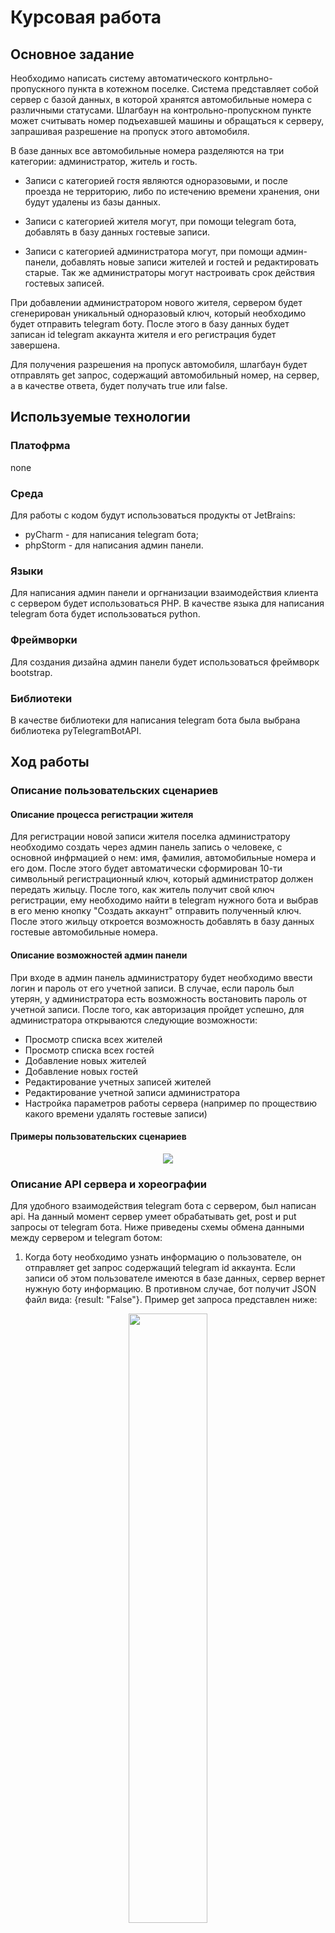 # Курсовая работа


## Основное задание
Необходимо написать систему автоматического контрльно-пропускного пункта в котежном поселке. Система представляет собой сервер с базой данных, в которой хранятся автомобильные номера с различными статусами. Шлагбаун на контрольно-пропускном пункте может считывать номер подъехавшей машины и обращаться к серверу, запрашивая разрешение на пропуск этого автомобиля.

В базе данных все автомобильные номера разделяются на три категории: администратор, житель и гость.

 - Записи с категорией гостя являются одноразовыми, и после проезда не территорию, либо по истечению времени хранения, они будут удалены из базы данных.

 - Записи с категорией жителя могут, при помощи telegram бота, добавлять в базу данных гостевые записи.

 - Записи с категорией администратора могут, при помощи админ-панели, добавлять новые записи жителей и гостей и редактировать старые. Так же администраторы могут настроивать срок действия гостевых записей.

При добавлении администратором нового жителя, сервером будет сгенерирован уникальный одноразовый ключ, который необходимо будет отправить telegram боту. После этого в базу данных будет записан id telegram аккаунта жителя и его регистрация будет завершена.

Для получения разрешения на пропуск автомобиля, шлагбаун будет отправлять get запрос, содержащий автомобильный номер, на сервер, а в качестве ответа, будет получать true или false.

## Используемые технологии

  ### Платофрма
  none
  
  ### Среда
  Для работы с кодом будут использоваться продукты от JetBrains:
  - pyCharm - для написания telegram бота;
  - phpStorm - для написания админ панели.
  
  ### Языки
  Для написания админ панели и оргнанизации взаимодействия клиента с сервером будет использоваться PHP. В качестве языка для написания telegram бота будет использоваться python.
  
  ### Фреймворки
  Для создания дизайна админ панели будет использоваться фреймворк bootstrap.
  
  ### Библиотеки
  В качестве библиотеки для написания telegram бота была выбрана библиотека pyTelegramBotAPI.
  
 ## Ход работы 
  ### Описание пользовательских сценариев
  #### Описание процесса регистрации жителя
  Для регистрации новой записи жителя поселка администратору необходимо создать через админ панель  запись о человеке, с основной инфрмацией о нем: имя, фамилия, автомобильные номера и его дом. После этого будет автоматически сформирован 10-ти символьный регистрационный ключ, который администратор должен передать жильцу. После того, как житель получит свой ключ регистрации, ему необходимо найти в telegram нужного бота и выбрав в его меню кнопку "Создать аккаунт" отправить полученный ключ. После этого жильцу откроется возможность добавлять в базу данных гостевые автомобильные номера.
  
  #### Описание возможностей админ панели
  При входе в админ панель администратору будет необходимо ввести логин и пароль от его учетной записи. В случае, если пароль был утерян, у администратора есть возможность востановить пароль от учетной записи. После того, как авторизация пройдет успешно, для администратора открываются следующие возможности:
   - Просмотр списка всех жителей
   - Просмотр списка всех гостей
   - Добавление новых жителей
   - Добавление новых гостей
   - Редактирование учетных записей жителей
   - Редактирование учетной записи администратора
   - Настройка параметров работы сервера (например по проществию какого времени удалять гостевые записи)

  #### Примеры пользовательских сценариев
  
  <p align = "center"><img src="https://github.com/Sneyk01/coursework_2022/blob/main/images/s1.svg"></p>
  
  
  ### Описание API сервера и хореографии
  Для удобного взаимодействия telegram бота с сервером, был написан api. На данный момент сервер умеет обрабатывать get, post и put запросы от telegram бота. Ниже приведены схемы обмена данными между сервером и telegram ботом:
  
  1. Когда боту необходимо узнать информацию о пользователе, он отправляет get запрос содержащий telegram id аккаунта. Если записи об этом пользователе имеются в базе данных, сервер вернет нужную боту информацию. В противном случае, бот получит JSON файл вида: {result: "False"}. Пример get запроса представлен ниже:
  <p align = "center"><img src="https://github.com/Sneyk01/coursework_2022/blob/main/images/bot_get.svg"/width = 50%></p>
  
  2. Когда боту необходимо добавить новую запись в таблицу гостей, он отправляет на сервер post запрос с автомобильным номером, который необходимо добавить, и id пользователя (id в базе данных, не путать с с telegram id), от которого был отправлен запрос. В случае успешного добавления записи, сервер вернет боту JSON файл вида: {result: "True"}, если добавить номер не удалось - сервер вернет JSON файл {result: "False"}. Пример post запроса представлен ниже:
  <p align = "center"><img src="https://github.com/Sneyk01/coursework_2022/blob/main/images/bot_post.svg"/width = 50%></p>
  
  3. Когда боту необходимо завершить регистрацию пользователя, путем добавления его telegram id в базу данных, он отправляет put запрос, содержащий ключ регистрации и telegram id пользователя, который отправил этот ключ. Если регистрациооный ключ был найден в базе данных, то сервер отправит боту всю необходимую информацию об этом пользователе в JSON файле. В противном случае, сервер вернет JSON файл вида: {result: "False"}. Пример put запроса представлен ниже:
  <p align = "center"><img src="https://github.com/Sneyk01/coursework_2022/blob/main/images/bot_put.svg"/width = 50%></p>
  
  
  ### Описание структуры базы данных
  Для хранения данных об учетных записях будет использоваться MySQL. Для каждой роли (администратор, житель и гость) будет создана своя таблица.
  Таблица для администраторов будет содержать в себе логин и хэш пароля от админ панели, соль для пароля, токен текущей сессии, время создания токена и id пользователя.
 
  Таблица администраторов не содержит никакой личной информации. Если администратор тоже является жителем поселка, ему необходимо создать запись в таблице жителей. Пример записи в таблице администраторов:
  ```sh
  {
     "id": 1,
     "login": "admin",
     "password": "b7387a2deb85d1ea99d3b74fcf92c6d3",
     "salt": "qtVrkp1iu6"
     "token": "XHtJBYE1IVLEPThuVND46Dh9Q"
     "token_time": 1668966113,
 }
  ```
 Таблица жителей будет содержать в себе имя и фамилию жильца, номер его автомобиля и дома, id пользователя, id телеграмм аккаунта и пригласительный ключ. Если у жителя несколько автомобилей, то они будут указаны в поле через точкой с запятой.
   ```sh
  {
     "id": 1,
     "first_name": "Gleb",
     "last_name": "Prokhorov",
     "car_numbers": "С202РХ"
     "house_number": "8a"
     "telegram_id": 800457635,
     "secret_key": None
 }
  ```
  Таблица гостей будет содержать в себе id пользователя, автомобильный номер, время создания записи и id пользователя, создавшего гостевую запись.
   ```sh
  {
     "id": 1,
     "car_number": "К754ЕА"
     "inviting_id": 1,
     "creation_time": 1668967113
 }
  ```

 
